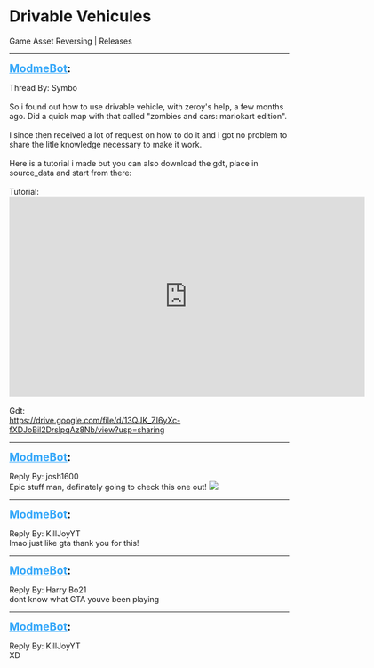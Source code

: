 # Drivable Vehicules
Game Asset Reversing | Releases

---
<strong style="font-size: 1.4em;"><span style="text-decoration: underline;text-decoration-color: #34a7f9;"><span style="color:#34a7f9;">ModmeBot</span></span>:</strong>

<p>Thread By: Symbo<br /> <br />So i found out how to use drivable vehicle, with zeroy&#39;s help, a few months ago. Did a quick map with that called &quot;zombies and cars: mariokart edition&quot;. <br /> <br />I since then received a lot of request on how to do it and i got no problem to share the litle knowledge necessary to make it work.<br /> <br />Here is a tutorial i made but you can also download the gdt, place in source_data and start from there: <br /> <br />Tutorial:<br /><iframe type="text/html" width="640" height="360" src="https://www.youtube.com/embed/nV0_D3eV1yc" frameborder="0"></iframe><br /> <br />Gdt:<br /><a href="https://drive.google.com/file/d/13QJK_ZI6yXc-fXDJoBil2DrslpqAz8Nb/view?usp=sharing">https://drive.google.com/file/d/13QJK_ZI6yXc-fXDJoBil2DrslpqAz8Nb/view?usp=sharing</a></p>

---
<strong style="font-size: 1.4em;"><span style="text-decoration: underline;text-decoration-color: #34a7f9;"><span style="color:#34a7f9;">ModmeBot</span></span>:</strong>

<p>Reply By: josh1600<br />Epic stuff man, definately going to check this one out! <img style="max-width: 500px;" src="http://aviacreations.com/modme/emoticons/cheerful.png"></p>

---
<strong style="font-size: 1.4em;"><span style="text-decoration: underline;text-decoration-color: #34a7f9;"><span style="color:#34a7f9;">ModmeBot</span></span>:</strong>

<p>Reply By: KillJoyYT<br />lmao just like gta thank you for this!</p>

---
<strong style="font-size: 1.4em;"><span style="text-decoration: underline;text-decoration-color: #34a7f9;"><span style="color:#34a7f9;">ModmeBot</span></span>:</strong>

<p>Reply By: Harry Bo21<br />dont know what GTA youve been playing</p>

---
<strong style="font-size: 1.4em;"><span style="text-decoration: underline;text-decoration-color: #34a7f9;"><span style="color:#34a7f9;">ModmeBot</span></span>:</strong>

<p>Reply By: KillJoyYT<br />XD</p>
